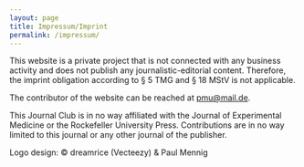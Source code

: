 ```yaml
---
layout: page
title: Impressum/Imprint
permalink: /impressum/
---
```


This website is a private project that is not connected with any business activity and does not publish any journalistic-editorial content. Therefore, the imprint obligation according to § 5 TMG and § 18 MStV is not applicable.

The contributor of the website can be reached at [pmu@mail.de](mailto:pmu@mail.de).

This Journal Club is in no way affiliated with the Journal of Experimental Medicine or the Rockefeller University Press. Contributions are in no way limited to this journal or any other journal of the publisher.

Logo design: © dreamrice (Vecteezy) & Paul Mennig

